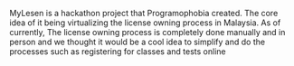 MyLesen is a hackathon project that Programophobia created.
The core idea of it being virtualizing the license owning process in Malaysia.
As of currently, The license owning process is completely done manually and in person
and we thought it would be a cool idea to simplify and do the processes such as registering for
classes and tests online

